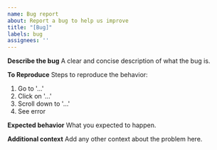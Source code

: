 ```yaml
---
name: Bug report
about: Report a bug to help us improve
title: "[Bug]"
labels: bug
assignees: ''
---
```


**Describe the bug**
A clear and concise description of what the bug is.

**To Reproduce**
Steps to reproduce the behavior:
1. Go to '...'
2. Click on '...'
3. Scroll down to '...'
4. See error

**Expected behavior**
What you expected to happen.

**Additional context**
Add any other context about the problem here.
